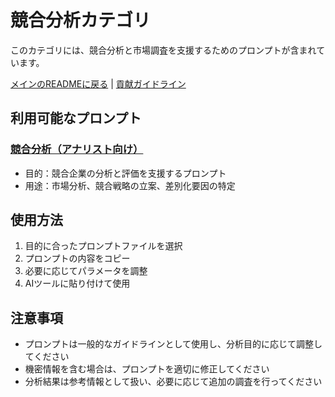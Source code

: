 # 競合分析カテゴリ

このカテゴリには、競合分析と市場調査を支援するためのプロンプトが含まれています。

[メインのREADMEに戻る](../../README.md) | [貢献ガイドライン](../../CONTRIBUTING.md)

## 利用可能なプロンプト

### [競合分析（アナリスト向け）](競合分析（アナリスト向け）.md)
- 目的：競合企業の分析と評価を支援するプロンプト
- 用途：市場分析、競合戦略の立案、差別化要因の特定

## 使用方法

1. 目的に合ったプロンプトファイルを選択
2. プロンプトの内容をコピー
3. 必要に応じてパラメータを調整
4. AIツールに貼り付けて使用

## 注意事項

- プロンプトは一般的なガイドラインとして使用し、分析目的に応じて調整してください
- 機密情報を含む場合は、プロンプトを適切に修正してください
- 分析結果は参考情報として扱い、必要に応じて追加の調査を行ってください 